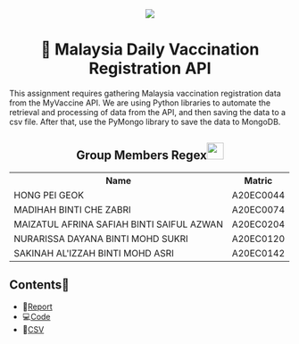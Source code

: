 <div align="center">
  <img src="https://user-images.githubusercontent.com/120556342/231046603-021cdd4a-de06-4c33-b1d2-8ff7a46e2bfd.png"/>
</div>

<h1 align=center>🏥 Malaysia Daily Vaccination Registration API </h1>

This assignment requires gathering Malaysia vaccination registration data from the MyVaccine API. We are using Python libraries to automate the retrieval and processing of data from the API, and then saving the data to a csv file. After that, use the PyMongo library to save the data to MongoDB.

<h2 align=center>Group Members Regex<img width=30px; height=30px src="https://user-images.githubusercontent.com/120556342/215398734-609ba04a-88e5-44b5-9eaa-239ac8edd091.png"></h2>
<table align=center>
  <tr>
    <th>Name</th>
    <th>Matric</th>
  </tr>
  <tr>
    <td>HONG PEI GEOK</td>
    <td>A20EC0044</td>
  </tr>
  <tr>
    <td>MADIHAH BINTI CHE ZABRI</td>
    <td>A20EC0074</td>
  </tr>
    <tr>
    <td>MAIZATUL AFRINA SAFIAH BINTI SAIFUL AZWAN</td>
    <td>A20EC0204</td>
  </tr>
    <tr>
    <td>NURARISSA DAYANA BINTI MOHD SUKRI</td>
    <td>A20EC0120</td>
  </tr>
  <tr>
    <td>SAKINAH AL'IZZAH BINTI MOHD ASRI</td>
    <td>A20EC0142</td>
  </tr>
</table>

## Contents📝
- 📑[Report](https://github.com/drshahizan/special-topic-data-engineering/blob/main/assignment/API/submission/Regex/Report_Regex.md)
- 💻[Code](https://github.com/drshahizan/special-topic-data-engineering/blob/main/assignment/API/submission/Regex/Vaccination.ipynb)
- 📂[CSV](https://github.com/drshahizan/special-topic-data-engineering/blob/main/assignment/API/submission/Regex/vaccination.csv)
